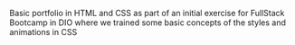 Basic portfolio in HTML and CSS as part of an initial exercise for FullStack Bootcamp in DIO where we trained some basic concepts of the styles and animations in CSS
